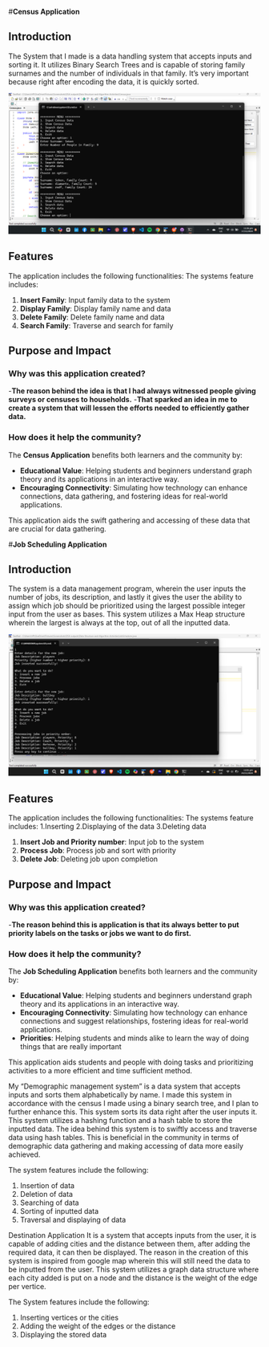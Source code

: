 #**Census Application**

## Introduction
The System that I made is a data handling system that accepts inputs and sorting it.
It utilizes Binary Search Trees and is capable of storing family surnames and the number of individuals in that family. 
It’s very important because right after encoding the data, it is quickly sorted. 


![Screenshot 2024-12-09 121633](https://github.com/RmrD05/My-Data-Structure-and-Algorithm-Activities/blob/6f93a0381a1a8b7677669ab8c8eceb2056c42063/Screenshot%202024-11-17%20232644.png)


## Features
The application includes the following functionalities:
The systems feature includes:
1. **Insert Family**: Input family data to the system
2. **Display Family**: Display family name and data
3. **Delete Family**:  Delete family name and data
4. **Search  Family**: Traverse and search for family

## Purpose and Impact
### Why was this application created?
-**The reason behind the idea is that I had always witnessed people giving surveys or censuses to households.**
-**That sparked an idea in me to create a system that will lessen the efforts needed to efficiently gather data.**

### How does it help the community?
The **Census Application** benefits both learners and the community by:
- **Educational Value**: Helping students and beginners understand graph theory and its applications in an interactive way.
- **Encouraging Connectivity**: Simulating how technology can enhance connections, data gathering, and fostering ideas for real-world applications.

This application aids the swift gathering and accessing of these data that are crucial for data gathering.

#**Job Scheduling Application**

## Introduction
The system is a data management program, wherein the user inputs the number of jobs, its description, and lastly it gives the user the ability to assign which job should be prioritized using the largest possible integer input from the user as bases. This system utilizes a Max Heap structure wherein the largest is always at the top, out of all the inputted data.


![Screenshot 2024-12-09 121633](https://github.com/RmrD05/My-Data-Structure-and-Algorithm-Activities/blob/ace8108d1d3a862f334c03b76aaa9e744101939d/Screenshot%202024-11-24%20230137.png)


## Features
The application includes the following functionalities:
The systems feature includes:
1.Inserting
2.Displaying of the data
3.Deleting data

1. **Insert Job and Priority number**: Input job to the system
2. **Process Job**: Process job and sort with priority
3. **Delete Job**:  Deleting job upon completion

## Purpose and Impact
### Why was this application created?
-**The reason behind this is application is that its  always better to put priority labels on the tasks or jobs we want to do first.**

### How does it help the community?
The **Job Scheduling Application** benefits both learners and the community by:
- **Educational Value**: Helping students and beginners understand graph theory and its applications in an interactive way.
- **Encouraging Connectivity**: Simulating how technology can enhance connections and suggest relationships, fostering ideas for real-world applications.
- **Priorities**: Helping students and minds alike to learn the way of doing things that are really important

This application aids students and people with doing tasks and prioritizing activities to a more efficient and time sufficient method.


My “Demographic management system” is a data system that accepts inputs and sorts them alphabetically by name. I made this system in accordance with the census I made using a binary search tree, and I plan to further enhance this. This system sorts its data right after the user inputs it. This system utilizes a hashing function and a hash table to store the inputted data. The idea behind this system is to swiftly access and traverse data using hash tables. This is beneficial in the community in terms of demographic data gathering and making accessing of data more easily achieved.

 The system features include the following:
 
 1. Insertion of data
 2. Deletion of data
 3. Searching of data
 4. Sorting of inputted data
 5. Traversal and displaying of data
  
Destination Application
It is a system that accepts inputs from the user, it is capable of adding cities and the distance between them, after adding the required data, it can then be displayed. The reason in the creation of this system is inspired from google map wherein this will still need the data to be inputted from the user. This system utilizes a graph data structure where each city added is put on a node and the distance is the weight of the edge per vertice.

The System features include the following:

1. Inserting vertices or the cities
2. Adding the weight of the edges or the distance
3. Displaying the stored data
